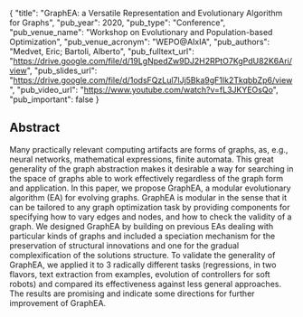 {
  "title": "GraphEA: a Versatile Representation and Evolutionary Algorithm for Graphs",
  "pub_year": 2020,
  "pub_type": "Conference",
  "pub_venue_name": "Workshop on Evolutionary and Population-based Optimization",
  "pub_venue_acronym": "WEPO@AIxIA",
  "pub_authors": "Medvet, Eric; Bartoli, Alberto",
  "pub_fulltext_url": "https://drive.google.com/file/d/19LgNpedZw9DJ2H2RPtO7KgPdU82K6Ari/view",
  "pub_slides_url": "https://drive.google.com/file/d/1odsFQzLul7lJj5Bka9gF1Ik2TkqbbZp6/view",
  "pub_video_url": "https://www.youtube.com/watch?v=fL3JKYEOsQo",
  "pub_important": false
}

## Abstract
Many practically relevant computing artifacts are forms of graphs, as, e.g., neural networks, mathematical expressions, finite automata. This great generality of the graph abstraction makes it desirable a way for searching in the space of graphs  able to work effectively regardless of the graph form and application. In this paper, we propose GraphEA, a modular evolutionary algorithm (EA) for evolving graphs. GraphEA is modular in the sense that it can be tailored to any graph optimization task by providing components for specifying how to vary edges and nodes, and how to check the validity of a graph. We designed GraphEA by building on previous EAs dealing with particular kinds of graphs and included a speciation mechanism for the preservation of structural innovations and one for the gradual complexification of the solutions structure. To validate the generality of GraphEA, we applied it to 3 radically different tasks (regressions, in two flavors, text extraction from examples, evolution of controllers for soft robots) and compared its effectiveness against less general approaches. The results are promising and indicate some directions for further improvement of GraphEA.

